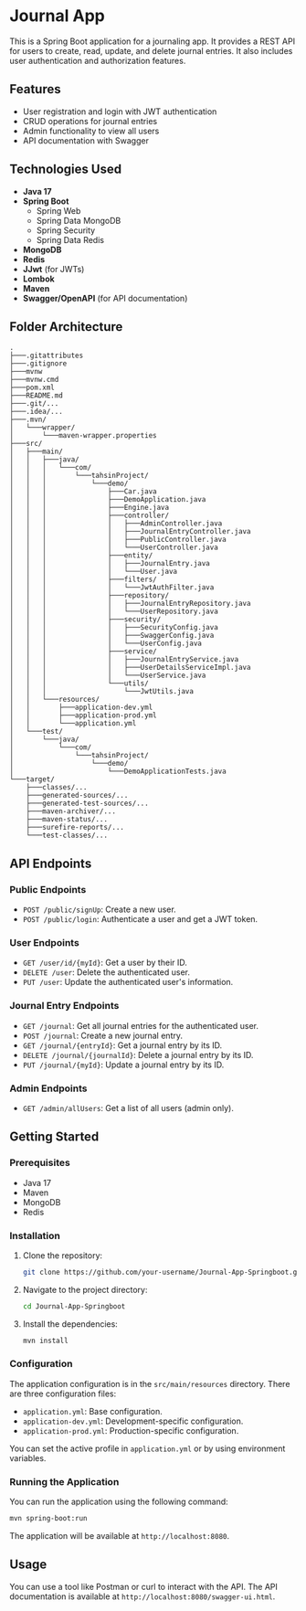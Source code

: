 # Journal App

This is a Spring Boot application for a journaling app. It provides a REST API for users to create, read, update, and delete journal entries. It also includes user authentication and authorization features.

## Features

*   User registration and login with JWT authentication
*   CRUD operations for journal entries
*   Admin functionality to view all users
*   API documentation with Swagger

## Technologies Used

*   **Java 17**
*   **Spring Boot**
    *   Spring Web
    *   Spring Data MongoDB
    *   Spring Security
    *   Spring Data Redis
*   **MongoDB**
*   **Redis**
*   **JJwt** (for JWTs)
*   **Lombok**
*   **Maven**
*   **Swagger/OpenAPI** (for API documentation)

## Folder Architecture

```
.
├───.gitattributes
├───.gitignore
├───mvnw
├───mvnw.cmd
├───pom.xml
├───README.md
├───.git/...
├───.idea/...
├───.mvn/
│   └───wrapper/
│       └───maven-wrapper.properties
├───src/
│   ├───main/
│   │   ├───java/
│   │   │   └───com/
│   │   │       └───tahsinProject/
│   │   │           └───demo/
│   │   │               ├───Car.java
│   │   │               ├───DemoApplication.java
│   │   │               ├───Engine.java
│   │   │               ├───controller/
│   │   │               │   ├───AdminController.java
│   │   │               │   ├───JournalEntryController.java
│   │   │               │   ├───PublicController.java
│   │   │               │   └───UserController.java
│   │   │               ├───entity/
│   │   │               │   ├───JournalEntry.java
│   │   │               │   └───User.java
│   │   │               ├───filters/
│   │   │               │   └───JwtAuthFilter.java
│   │   │               ├───repository/
│   │   │               │   ├───JournalEntryRepository.java
│   │   │               │   └───UserRepository.java
│   │   │               ├───security/
│   │   │               │   ├───SecurityConfig.java
│   │   │               │   ├───SwaggerConfig.java
│   │   │               │   └───UserConfig.java
│   │   │               ├───service/
│   │   │               │   ├───JournalEntryService.java
│   │   │               │   ├───UserDetailsServiceImpl.java
│   │   │               │   └───UserService.java
│   │   │               └───utils/
│   │   │                   └───JwtUtils.java
│   │   └───resources/
│   │       ├───application-dev.yml
│   │       ├───application-prod.yml
│   │       └───application.yml
│   └───test/
│       └───java/
│           └───com/
│               └───tahsinProject/
│                   └───demo/
│                       └───DemoApplicationTests.java
└───target/
    ├───classes/...
    ├───generated-sources/...
    ├───generated-test-sources/...
    ├───maven-archiver/...
    ├───maven-status/...
    ├───surefire-reports/...
    └───test-classes/...
```

## API Endpoints

### Public Endpoints

*   `POST /public/signUp`: Create a new user.
*   `POST /public/login`: Authenticate a user and get a JWT token.

### User Endpoints

*   `GET /user/id/{myId}`: Get a user by their ID.
*   `DELETE /user`: Delete the authenticated user.
*   `PUT /user`: Update the authenticated user's information.

### Journal Entry Endpoints

*   `GET /journal`: Get all journal entries for the authenticated user.
*   `POST /journal`: Create a new journal entry.
*   `GET /journal/{entryId}`: Get a journal entry by its ID.
*   `DELETE /journal/{journalId}`: Delete a journal entry by its ID.
*   `PUT /journal/{myId}`: Update a journal entry by its ID.

### Admin Endpoints

*   `GET /admin/allUsers`: Get a list of all users (admin only).

## Getting Started

### Prerequisites

*   Java 17
*   Maven
*   MongoDB
*   Redis

### Installation

1.  Clone the repository:
    ```sh
    git clone https://github.com/your-username/Journal-App-Springboot.git
    ```
2.  Navigate to the project directory:
    ```sh
    cd Journal-App-Springboot
    ```
3.  Install the dependencies:
    ```sh
    mvn install
    ```

### Configuration

The application configuration is in the `src/main/resources` directory. There are three configuration files:

*   `application.yml`: Base configuration.
*   `application-dev.yml`: Development-specific configuration.
*   `application-prod.yml`: Production-specific configuration.

You can set the active profile in `application.yml` or by using environment variables.

### Running the Application

You can run the application using the following command:

```sh
mvn spring-boot:run
```

The application will be available at `http://localhost:8080`.

## Usage

You can use a tool like Postman or curl to interact with the API. The API documentation is available at `http://localhost:8080/swagger-ui.html`.